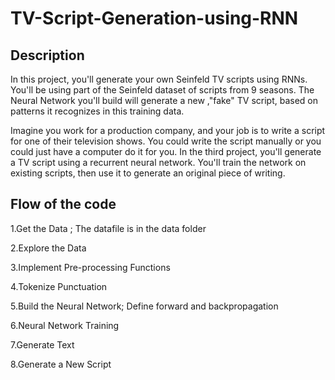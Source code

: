 # TV-Script-Generation-using-RNN

## Description

In this project, you'll generate your own Seinfeld TV scripts using RNNs. You'll be using part of the Seinfeld dataset of scripts from 9 seasons. The Neural Network you'll build will generate a new ,"fake" TV script, based on patterns it recognizes in this training data. 

Imagine you work for a production company, and your job is to write a script for one of their television shows. You could write the script manually or you could just have a computer do it for you. In the third project, you'll generate a TV script using a recurrent neural network. You'll train the network on existing scripts, then use it to generate an original piece of writing. 

## Flow of the code

1.Get the Data ; The datafile is in the data folder

2.Explore the Data

3.Implement Pre-processing Functions

4.Tokenize Punctuation

5.Build the Neural Network; Define forward and backpropagation

6.Neural Network Training

7.Generate Text

8.Generate a New Script
